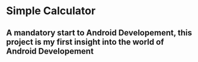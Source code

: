 # Simple Calculator

## A mandatory start to Android Developement, this project is my first insight into the world of Android Developement
